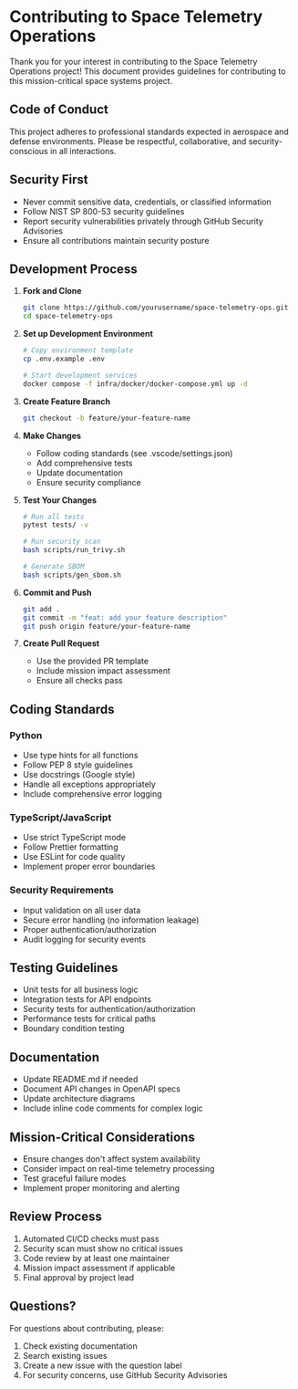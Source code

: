 # Contributing to Space Telemetry Operations

Thank you for your interest in contributing to the Space Telemetry Operations project! This document provides guidelines for contributing to this mission-critical space systems project.

## Code of Conduct

This project adheres to professional standards expected in aerospace and defense environments. Please be respectful, collaborative, and security-conscious in all interactions.

## Security First

- Never commit sensitive data, credentials, or classified information
- Follow NIST SP 800-53 security guidelines
- Report security vulnerabilities privately through GitHub Security Advisories
- Ensure all contributions maintain security posture

## Development Process

1. **Fork and Clone**
   ```bash
   git clone https://github.com/yourusername/space-telemetry-ops.git
   cd space-telemetry-ops
   ```

2. **Set up Development Environment**
   ```bash
   # Copy environment template
   cp .env.example .env

   # Start development services
   docker compose -f infra/docker/docker-compose.yml up -d
   ```

3. **Create Feature Branch**
   ```bash
   git checkout -b feature/your-feature-name
   ```

4. **Make Changes**
   - Follow coding standards (see .vscode/settings.json)
   - Add comprehensive tests
   - Update documentation
   - Ensure security compliance

5. **Test Your Changes**
   ```bash
   # Run all tests
   pytest tests/ -v

   # Run security scan
   bash scripts/run_trivy.sh

   # Generate SBOM
   bash scripts/gen_sbom.sh
   ```

6. **Commit and Push**
   ```bash
   git add .
   git commit -m "feat: add your feature description"
   git push origin feature/your-feature-name
   ```

7. **Create Pull Request**
   - Use the provided PR template
   - Include mission impact assessment
   - Ensure all checks pass

## Coding Standards

### Python
- Use type hints for all functions
- Follow PEP 8 style guidelines
- Use docstrings (Google style)
- Handle all exceptions appropriately
- Include comprehensive error logging

### TypeScript/JavaScript
- Use strict TypeScript mode
- Follow Prettier formatting
- Use ESLint for code quality
- Implement proper error boundaries

### Security Requirements
- Input validation on all user data
- Secure error handling (no information leakage)
- Proper authentication/authorization
- Audit logging for security events

## Testing Guidelines

- Unit tests for all business logic
- Integration tests for API endpoints
- Security tests for authentication/authorization
- Performance tests for critical paths
- Boundary condition testing

## Documentation

- Update README.md if needed
- Document API changes in OpenAPI specs
- Update architecture diagrams
- Include inline code comments for complex logic

## Mission-Critical Considerations

- Ensure changes don't affect system availability
- Consider impact on real-time telemetry processing
- Test graceful failure modes
- Implement proper monitoring and alerting

## Review Process

1. Automated CI/CD checks must pass
2. Security scan must show no critical issues
3. Code review by at least one maintainer
4. Mission impact assessment if applicable
5. Final approval by project lead

## Questions?

For questions about contributing, please:
1. Check existing documentation
2. Search existing issues
3. Create a new issue with the question label
4. For security concerns, use GitHub Security Advisories
